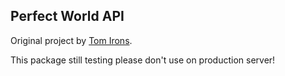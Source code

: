 ## Perfect World API

Original project by [Tom Irons](https://github.com/tomirons/pw-api).

This package still testing please don't use on production server!
